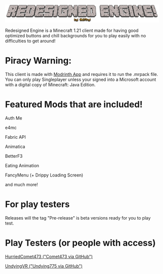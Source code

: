 <img src="im tired af.png" alt="Redesigned Engine Logo (included in-game)">

Redesigned Engine is a Minecraft 1.21 client made for having good optimized buttons and chill backgrounds for you to play easily with no difficulties to get around!

# Piracy Warning:

This client is made with <a href="https://modrinth.com/app">Modrinth App</a> and requires it to run the .mrpack file. You can only play Singleplayer unless your signed into a Microsoft account with a digital copy of Minecraft: Java Edition.

# Featured Mods that are included!
<p>Auth Me</p>
<p>e4mc</p>
<p>Fabric API</p>
<p>Animatica</p>
<p>BetterF3</p>
<p>Eating Animation</p>
<p>FancyMenu (+ Drippy Loading Screen)</p>
<p>and much more!</p>

# For play testers
Releases will the tag "Pre-release" is beta versions ready for you to play test.

# Play Testers (or people with access)

<p><a href="https://youtube.com/@hurriedcomet473">HurriedComet473 ("Comet473 via GitHub")</a></p>
<p><a href="https://youtube.com/@UndyingVR">UndyingVR ("Undying775 via GitHub")</a></p>
